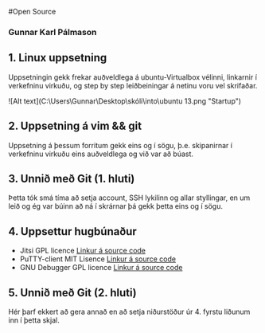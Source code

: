 #Open Source

### Gunnar Karl Pálmason


## 1. Linux uppsetning

Uppsetningin gekk frekar auðveldlega á ubuntu-Virtualbox vélinni, linkarnir í verkefninu virkuðu, og step by step
leiðbeiningar á netinu voru vel skrifaðar.

![Alt text](C:\Users\Gunnar\Desktop\skóli\into\ubuntu 13.png "Startup")

## 2. Uppsetning á vim && git

Uppsetning á þessum forritum gekk eins og í sögu, þ.e. skipanirnar í verkefninu virkuðu eins auðveldlega
og við var að búast.

## 3. Unnið með Git (1. hluti)

Þetta tók smá tíma að setja account, SSH lykilinn og allar styllingar, en um leið og ég var búinn að ná í 
skrárnar þá gekk þetta eins og í sögu.

## 4. Uppsettur hugbúnaður

* Jitsi GPL licence [Linkur á source code](https://github.com/jitsi/jitsi)
* PuTTY-client MIT Lisence [Linkur á source code](svn.tartarus.org/sgt/putty/)
* GNU Debugger GPL licence [Linkur á source code](sourceware.org/gdb/current/)


## 5. Unnið með Git (2. hluti)

Hér þarf ekkert að gera annað en að setja niðurstöður úr 4. fyrstu liðunum inn í þetta skjal.
